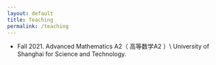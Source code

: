 ```yaml
---
layout: default
title: Teaching
permalink: /teaching
---
```


* Fall 2021.   Advanced Mathematics A2（ 高等数学A2 ）\\
      University of Shanghai for Science and Technology.
